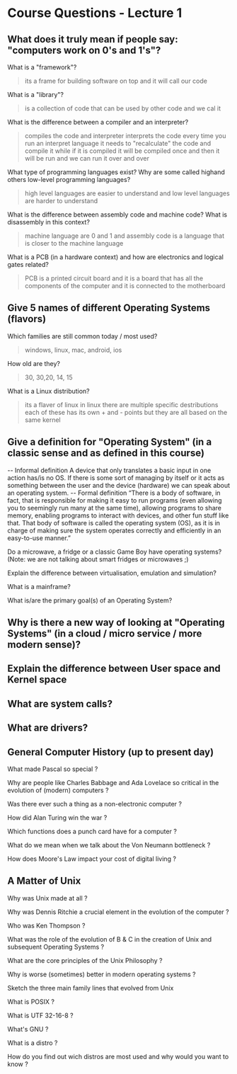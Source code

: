 # Course Questions - Lecture 1

## What does it truly mean if people say: "computers work on 0's and 1's"?

What is a "framework"?
> its a frame for building software on top and it will call our code

What is a "library"?
> is a collection of code that can be used by other code and we cal it

What is the difference between a compiler and an interpreter?
> compiles the code and interpreter interprets the code
> every time you run an interpret language it needs to "recalculate" the code and compile it
> while if it is compiled it will be compiled once and then it will be run and we can run it over and over

What type of programming languages exist? Why are some called highand others low-level programming languages?
> high level languages are easier to understand and low level languages are harder to understand

What is the difference between assembly code and machine code? What is disassembly in this context?
> machine language are 0 and 1 and assembly code is a language that is closer to the machine language

What is a PCB (in a hardware context) and how are electronics and logical gates related?
> PCB is a printed circuit board and it is a board that has all the components of the computer and it is connected to the motherboard

## Give 5 names of different Operating Systems (flavors)

Which families are still common today / most used?
> windows, linux, mac, android, ios

How old are they?
> 30, 30,20, 14, 15

What is a Linux distribution?
> its a flaver of linux
> in linux there are multiple specific destributions
> each of these has its own + and - points but they are all based on the same kernel

## Give a definition for "Operating System" (in a classic sense and as defined in this course)

-- Informal definition
A device that only translates a basic input in one action has/is no OS. If there is some sort of managing by itself or it acts as something between the user and the device (hardware) we can speak about an operating system.
-- Formal definition
“There is a body of software, in fact, that is responsible for making it easy to run programs (even allowing you to seemingly run many at the same time), allowing programs to share memory, enabling programs to interact with devices, and other fun stuff like that. That body of software is called the operating system (OS), as it is in charge of making sure the system operates correctly and efficiently in an easy-to-use manner.”


Do a microwave, a fridge or a classic Game Boy have operating systems? (Note: we are not talking about smart fridges or microwaves ;)
>
Explain the difference between virtualisation, emulation and simulation?
>
What is a mainframe?
>
What is/are the primary goal(s) of an Operating System?
>

## Why is there a new way of looking at "Operating Systems" (in a cloud / micro service / more modern sense)?
>

## Explain the difference between User space and Kernel space
>

## What are system calls?
>

## What are drivers?
>

## General Computer History (up to present day)

What made Pascal so special ?
>
Why are people like Charles Babbage and Ada Lovelace so critical in the evolution of (modern) computers ?
>
Was there ever such a thing as a non-electronic computer ?
>
How did Alan Turing win the war ?
>
Which functions does a punch card have for a computer ?
>
What do we mean when we talk about the Von Neumann bottleneck ?
>
How does Moore's Law impact your cost of digital living ?
>

## A Matter of Unix

Why was Unix made at all ?
>
Why was Dennis Ritchie a crucial element in the evolution of the computer ?
>
Who was Ken Thompson ?
>
What was the role of the evolution of B & C in the creation of Unix and subsequent Operating Systems ?
>
What are the core principles of the Unix Philosophy ?
>
Why is worse (sometimes) better in modern operating systems ?
>
Sketch the three main family lines that evolved from Unix
>
What is POSIX ?
>
What is UTF 32-16-8 ?
>
What's GNU ?
>
What is a distro ?
>
How do you find out wich distros are most used and why would you want to know ?
>
